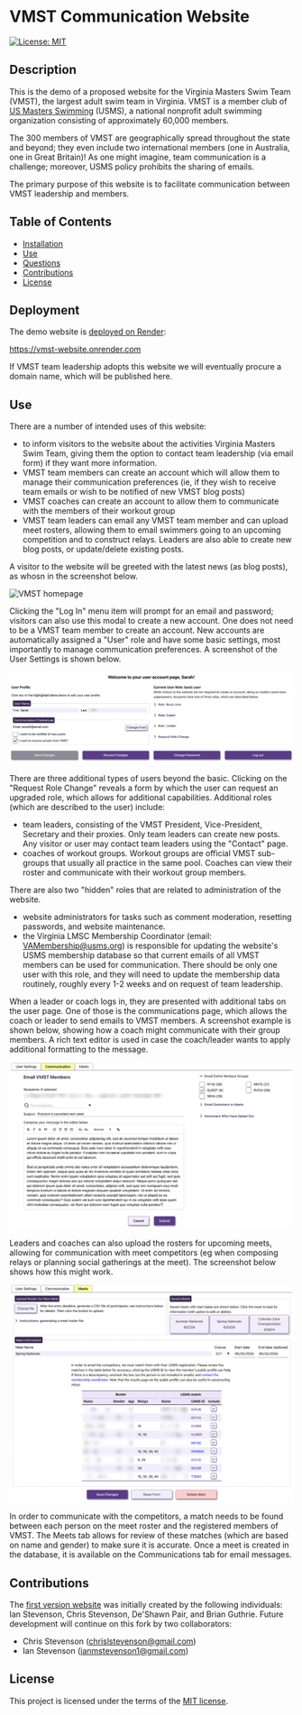 # VMST Communication Website

[![License: MIT](https://img.shields.io/badge/License-MIT-yellow.svg)](https://opensource.org/licenses/MIT)

## Description
This is the demo of a proposed website for the Virginia Masters Swim Team (VMST), the largest adult swim team in Virginia. VMST is a member club of [US Masters Swimming](https://www.usms.org) (USMS), a national nonprofit adult swimming organization consisting of approximately 60,000 members.

The 300 members of VMST are geographically spread throughout the state and beyond; they even include two international members (one in Australia, one in Great Britain)! As one might imagine, team communication is a challenge; moreover, USMS policy prohibits the sharing of emails.

The primary purpose of this website is to facilitate communication between VMST leadership and members.

## Table of Contents
- [Installation](#installation)
- [Use](#use)
- [Questions](#questions)
- [Contributions](#contributions)
- [License](#license)

## Deployment
The demo website is [deployed on Render](https://vmst-website.onrender.com):

<https://vmst-website.onrender.com>

If VMST team leadership adopts this website we will eventually procure a domain name, which will be published here.

## Use

There are a number of intended uses of this website:

- to inform visitors to the website about the activities Virginia Masters Swim Team, giving them the option to contact team leadership (via email form) if they want more information.
- VMST team members can create an account which will allow them to manage their communication preferences (ie, if they wish to receive team emails or wish to be notified of new VMST blog posts)
- VMST coaches can create an account to allow them to communicate with the members of their workout group
- VMST team leaders can email any VMST team member and can upload meet rosters, allowing them to email swimmers going to an upcoming competition and to construct relays. Leaders are also able to create new blog posts, or update/delete existing posts.

A visitor to the website will be greeted with the latest news (as blog posts), as whosn in the screenshot below.

![VMST homepage](VMST_Website_ScreenShot.png)

Clicking the "Log In" menu item will prompt for an email and password; visitors can also use this modal to create a new account. One does not need to be a VMST team member to create an account. New accounts are automatically assigned a "User" role and have some basic settings, most importantly to manage communication preferences. A screenshot of the User Settings is shown below.

![User Settings](UserSettings.png)

There are three additional types of users beyond the basic. Clicking on the "Request Role Change" reveals a form by which the user can request an upgraded role, which allows for additional capabilities. Additional roles (which are described to the user) include:

- team leaders, consisting of the VMST President, Vice-President, Secretary and their proxies. Only team leaders can create new posts. Any visitor or user may contact team leaders using the "Contact" page.
- coaches of workout groups. Workout groups are official VMST sub-groups that usually all practice in the same pool. Coaches can view their roster and communicate with their workout group members.

There are also two "hidden" roles that are related to administration of the website.

- website administrators for tasks such as comment moderation, resetting passwords, and website maintenance.
- the Virginia LMSC Membership Coordinator (email: VAMembership@usms.org) is responsible for updating the website's USMS membership database so that current emails of all VMST members can be used for communication. There should be only one user with this role, and they will need to update the membership data routinely, roughly every 1-2 weeks and on request of team leadership.

When a leader or coach logs in, they are presented with additional tabs on the user page. One of those is the communications page, which allows the coach or leader to send emails to VMST members. A screenshot example is shown below, showing how a coach might communicate with their group members. A rich text editor is used in case the coach/leader wants to apply additional formatting to the message.

![WO group email](Communication-Groups.png)

Leaders and coaches can also upload the rosters for upcoming meets, allowing for communication with meet competitors (eg when composing relays or planning social gatherings at the meet). The screenshot below shows how this might work.

![Meets Management](MeetsPage.png)

In order to communicate with the competitors, a match needs to be found between each person on the meet roster and the registered members of VMST. The Meets tab allows for review of these matches (which are based on name and gender) to make sure it is accurate. Once a meet is created in the database, it is available on the Communications tab for email messages.

## Contributions
The [first version website](https://github.com/Spikey1289/VMST-Communication-Website) was initially created by the following individuals: Ian Stevenson, Chris Stevenson, De'Shawn Pair, and Brian Guthrie. Future development will continue on this fork by two collaborators:

- Chris Stevenson (chrislstevenson@gmail.com)
- Ian Stevenson (ianmstevenson1@gmail.com)

## License
This project is licensed under the terms of the [MIT license](https://opensource.org/licenses/MIT).
